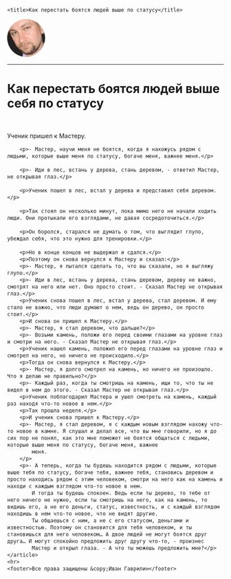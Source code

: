 <!DOCTYPE html>
<html lang="en">

<head>
    <meta charset="UTF-8">
    <meta name="viewport" content="width=device-width, initial-scale=1.0">
    <meta http-equiv="X-UA-Compatible" content="ie=edge">
    <link rel="stylesheet" href="blog.css">
    <link href="https://fonts.googleapis.com/css?family=Roboto:100,300,400,700&display=swap&subset=cyrillic" rel="stylesheet">

    <title>Как перестать боятся людей выше по статусу</title>
</head>

<body>
    <img class="logo" src="../img/ig.png" alt="Иван Гаврилин">
    <hr>
    <main>
        <h1>Как перестать боятся людей выше себя по статусу</h1>
        <img class="inner" src="../blog/img/pt-1.jpg" alt="">
    </main>
    <article>
        <p>Ученик пришел к Мастеру.</p>

        <p>- Мастер, научи меня не боятся, когда я нахожусь рядом с людьми, которые выше меня по статусу, богаче меня, важнее меня.</p>

        <p>- Иди в лес, встань у дерева, стань деревом, - ответил Мастер, не открывая глаз.</p>

        <p>Ученик пошел в лес, встал у дерева и представил себя деревом.</p>

        <p>Так стоял он несколько минут, пока мимо него не начали ходить люди. Они протыкали его взглядами, не давая сосредоточиться.</p>

        <p>Он боролся, старался не думать о том, что выглядит глупо, убеждал себя, что это нужно для тренировки.</p>

        <p>Но в конце концов не выдержал и сдался.</p>
        <p>Поэтому он снова вернулся к Мастеру и сказал:</p>
        <p>- Мастер, я пытался сделать то, что вы сказали, но я выгляжу глупо.</p>
        <p>- Иди в лес, встань у дерева, стань деревом, дереву не важно, смотрят на него или нет. Оно просто стоит. - Сказал Мастер не открывая глаз.</p>
        <p>Ученик снова пошел в лес, встал у дерева, стал деревом. И ему стало не важно, что люди думают о нем, ведь он дерево, он просто стоит.</p>
        <p>И снова он пришел к Мастеру.</p>
        <p>- Мастер, я стал деревом, что дальше?</p>
        <p>- Возьми камень, положи его перед своими глазами на уровне глаз и смотри на него. - Сказал Мастер не открывая глаз.</p>
        <p>Ученик нашел камень, положил его перед глазами на уровне глаз и смотрел на него, но ничего не происходило.</p>
        <p>Тогда он снова вернулся к Мастеру.</p>
        <p>- Мастер, я долго смотрел на камень, но ничего не произошло. Что я делаю не правильно?</p>
        <p>- Каждый раз, когда ты смотришь на камень, ищи то, что ты не видел в нем до этого. - Сказал Мастер не открывая глаз.</p>
        <p>Ученик поблагодарил Мастера и ушел смотреть на камень, каждый раз находя что-то новое в нем.</p>
        <p>Так прошла неделя.</p>
        <p>И ученик снова пришел к Мастеру.</p>
        <p>- Мастер, я стал деревом, я с каждым новым взглядом нахожу что-то новое в камне. Я слушал и делал все, что вы мне говорили, но я до сих пор не понял, как это мне поможет не боятся общаться с людьми, которые выше меня по статусу, богаче меня, важнее
            меня.
        </p>
        <p>- А теперь, когда ты будешь находится рядом с людьми, которые выше тебя по статусу, богаче тебя, важнее тебя, становись деревом и просто находись рядом с этим человеком, смотри на него как на камень и находи с каждым взглядом что-то новое в нем.
            И тогда ты будешь спокоен. Ведь если ты дерево, то тебе от него ничего не нужно, если ты смотришь на него, как на камень, то видишь его, а не его деньги, статус, известность, и с каждый взглядом находишь в нем что-то новое, что не видят другие.
            Ты общаешься с ним, а не с его статусом, деньгами и известностью. Поэтому он становится для тебя человеком, и ты становишься для него человеком… А двое людей не могут боятся друг друга… И могут спокойно предложить друг другу что-то, - произнес
            Мастер и открыл глаза. - А что ты можешь предложить мне?</p>
    </article>
    <hr>
    <footer>Все права защищены &copy;Иван Гаврилин</footer>

</body>

</html>